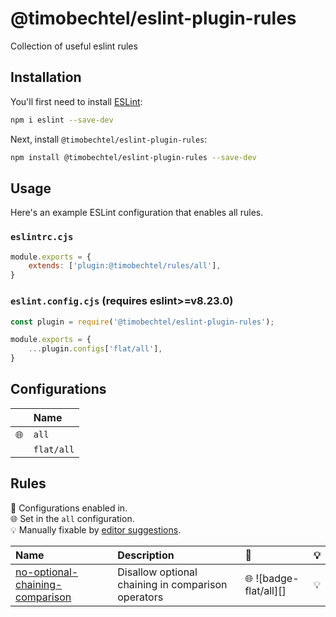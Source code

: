 # @timobechtel/eslint-plugin-rules

Collection of useful eslint rules

## Installation

You'll first need to install [ESLint](https://eslint.org/):

```sh
npm i eslint --save-dev
```

Next, install `@timobechtel/eslint-plugin-rules`:

```sh
npm install @timobechtel/eslint-plugin-rules --save-dev
```

## Usage

Here's an example ESLint configuration that enables all rules.

### `eslintrc.cjs`

```js
module.exports = {
    extends: ['plugin:@timobechtel/rules/all'],
}
```

### `eslint.config.cjs` (requires eslint>=v8.23.0)

```js
const plugin = require('@timobechtel/eslint-plugin-rules');

module.exports = {
    ...plugin.configs['flat/all'],
}
```

## Configurations

<!-- begin auto-generated configs list -->

|    | Name       |
| :- | :--------- |
| 🌐 | `all`      |
|    | `flat/all` |

<!-- end auto-generated configs list -->

## Rules

<!-- begin auto-generated rules list -->

💼 Configurations enabled in.\
🌐 Set in the `all` configuration.\
💡 Manually fixable by [editor suggestions](https://eslint.org/docs/latest/use/core-concepts#rule-suggestions).

| Name                                                                             | Description                                        | 💼                     | 💡 |
| :------------------------------------------------------------------------------- | :------------------------------------------------- | :--------------------- | :- |
| [no-optional-chaining-comparison](docs/rules/no-optional-chaining-comparison.md) | Disallow optional chaining in comparison operators | 🌐 ![badge-flat/all][] | 💡 |

<!-- end auto-generated rules list -->
